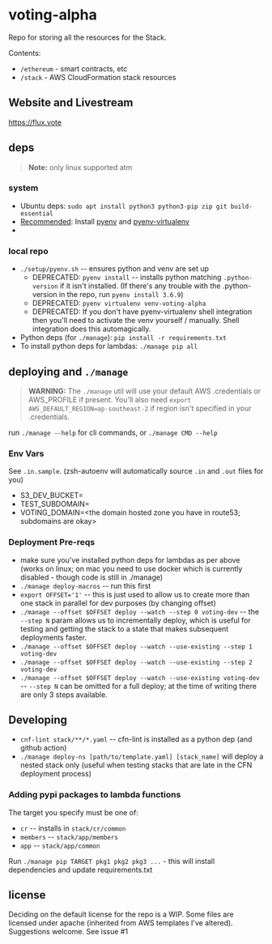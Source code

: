 # voting-alpha

Repo for storing all the resources for the Stack.

Contents:

- `/ethereum` - smart contracts, etc
- `/stack` - AWS CloudFormation stack resources

## Website and Livestream

https://flux.vote

## deps

> **Note:** only linux supported atm

### system

* Ubuntu deps: `sudo apt install python3 python3-pip zip git build-essential`
* [Recommended]: Install [pyenv](https://github.com/pyenv/pyenv) and [pyenv-virtualenv](https://github.com/pyenv/pyenv-virtualenv)
* [Recommended]: Docker

### local repo

* `./setup/pyenv.sh` -- ensures python and venv are set up
  * DEPRECATED: `pyenv install` -- installs python matching `.python-version` if it isn't installed. (If there's any trouble with the .python-version in the repo, run `pyenv install 3.6.9`)
  * DEPRECATED: `pyenv virtualenv venv-voting-alpha`
  * DEPRECATED: If you don't have pyenv-virtualenv shell integration then you'll need to activate the venv yourself / manually. Shell integration does this automagically.
* Python deps (for `./manage`): `pip install -r requirements.txt`
* To install python deps for lambdas: `./manage pip all`

## deploying and `./manage`

> **WARNING:** The `./manage` util will use your default AWS .credentials or AWS_PROFILE if present. You'll also need `export AWS_DEFAULT_REGION=ap-southeast-2` if region isn't specified in your .credentials.

run `./manage --help` for cli commands, or `./manage CMD --help`

### Env Vars

See `.in.sample`. (zsh-autoenv will automatically source `.in` and `.out` files for you)

* S3_DEV_BUCKET=<a public bucket>
* TEST_SUBDOMAIN=<just the subdomain>
* VOTING_DOMAIN=<the domain hosted zone you have in route53; subdomains are okay>

### Deployment Pre-reqs

* make sure you've installed python deps for lambdas as per above (works on linux; on mac you need to use docker which is currently disabled - though code is still in ./manage)
* `./manage deploy-macros` -- run this first
* `export OFFSET='1'` -- this is just used to allow us to create more than one stack in parallel for dev purposes (by changing offset)
* `./manage --offset $OFFSET deploy --watch --step 0 voting-dev` -- the `--step N` param allows us to incrementally deploy, which is useful for testing and getting the stack to a state that makes subsequent deployments faster.
* `./manage --offset $OFFSET deploy --watch --use-existing --step 1 voting-dev`
* `./manage --offset $OFFSET deploy --watch --use-existing --step 2 voting-dev`
* `./manage --offset $OFFSET deploy --watch --use-existing voting-dev` -- `--step N` can be omitted for a full deploy; at the time of writing there are only 3 steps available.

## Developing

* `cnf-lint stack/**/*.yaml` -- cfn-lint is installed as a python dep (and github action)
* `./manage deploy-ns [path/to/template.yaml] [stack_name]` will deploy a nested stack only (useful when testing stacks that are late in the CFN deployment process)

### Adding pypi packages to lambda functions

The target you specify must be one of:

* `cr` -- installs in `stack/cr/common`
* `members` -- `stack/app/members`
* `app` -- `stack/app/common`

Run `./manage pip TARGET pkg1 pkg2 pkg3 ...` - this will install dependencies and update requirements.txt

## license

Deciding on the default license for the repo is a WIP. Some files are licensed under apache (inherited from AWS templates I've altered). Suggestions welcome. See issue #1
